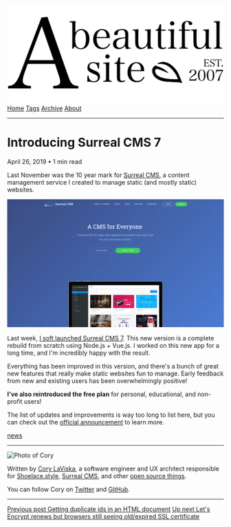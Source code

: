 <a href="../../index.html" class="header-link"><img src="../../images/logos/wordmark.svg" alt="A Beautiful Site" class="wordmark" /></a> <a href="../../index.html" class="nav-item">Home</a> <a href="../../tags/index.html" class="nav-item">Tags</a> <a href="../index.html" class="nav-item">Archive</a> <a href="../../about/index.html" class="nav-item">About</a>

------------------------------------------------------------------------

Introducing Surreal CMS 7
=========================

April 26, 2019 • 1 min read

Last November was the 10 year mark for [Surreal CMS](https://www.surrealcms.com/), a content management service I created to manage static (and mostly static) websites.

![Screenshot of the Surreal CMS 7 homepage](../../images/surreal-cms-7-homepage.png)

Last week, [I soft launched Surreal CMS 7](https://www.surrealcms.com/blog/announcing-surreal-cms-7.html). This new version is a complete rebuild from scratch using Node.js + Vue.js. I worked on this new app for a long time, and I'm incredibly happy with the result.

Everything has been improved in this version, and there's a bunch of great new features that really make static websites fun to manage. Early feedback from new and existing users has been overwhelmingly positive!

**I've also reintroduced the free plan** for personal, educational, and non-profit users!

The list of updates and improvements is way too long to list here, but you can check out the [official announcement](https://www.surrealcms.com/blog/announcing-surreal-cms-7.html) to learn more.

<a href="../../tags/news/index.html" class="post-tag">news</a>

------------------------------------------------------------------------

<img src="http://0.gravatar.com/avatar/bf1b3b95fd5b096a3592247c29667b33?s=512" alt="Photo of Cory" class="avatar avatar-small" />

Written by [Cory LaViska](../../index-4.html), a software engineer and UX architect responsible for [Shoelace.style](https://shoelace.style/), [Surreal CMS](https://www.surrealcms.com/), and other [open source things](https://github.com/claviska).

You can follow Cory on [Twitter](https://twitter.com/bgooonz) and [GitHub](https://github.com/claviska).

------------------------------------------------------------------------

<a href="../getting-duplicate-ids-in-an-html-document/index.html" class="post-nav-previous"><span class="small">Previous post</span> Getting duplicate ids in an HTML document</a> <a href="../lets-encrypt-renews-but-browsers-still-seeing-oldexpired-ssl-certificate/index.html" class="post-nav-next"><span class="small">Up next</span> Let's Encrypt renews but browsers still seeing old/expired SSL certificate</a>
